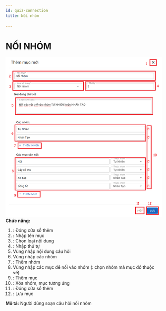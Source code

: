 ```yaml
---
id: quiz-connection
title: Nối nhóm

---
```


# NỐI NHÓM
![](../../../static/img/soan-hoc-lieu-so/quiz-connection/noi-nhom.png)
__Chức năng:__ 
1. <img src="/docs-lms-hls/img/chung/dong.png" alt="" width="30" />: Đóng cửa sổ thêm
2. <img src="/docs-lms-hls/img/chung/ten-muc.png" alt="" width="80" />: Nhập tên mục
3. <img src="/docs-lms-hls/img/soan-hoc-lieu-so/quiz-connection/loai.png" alt="" width="8   0" />: Chọn loại nội dung
4. <img src="/docs-lms-hls/img/chung/thu-tu.png" alt="" width="60" />: Nhập thứ tự
5. Vùng nhập nội dung câu hỏi
6. Vùng nhập các nhóm
7. <img src="/docs-lms-hls/img/soan-hoc-lieu-so/quiz-drag-drop-categorize/them.png" alt="" width="130" />: Thêm nhóm 
8. Vùng nhập các mục để nối vào nhóm (<img src="/docs-lms-hls/img/soan-hoc-lieu-so/quiz-drag-drop-categorize/nhom.png" alt="" width="130" />: chọn nhóm mà mục đó thuộc về)
9. <img src="/docs-lms-hls/img/soan-hoc-lieu-so/quiz-ordering/them.png" alt="" width="110" />: Thêm mục
10. <img src="/docs-lms-hls/img/chung/xoa.png" alt="" width="30" />: Xóa nhóm, mục tương ứng
11. <img src="/docs-lms-hls/img/chung/huy.png" alt="" width="40" />: Đóng cửa sổ thêm
12. <img src="/docs-lms-hls/img/chung/luu.png" alt="" width="50" />: Lưu mục  

__Mô tả:__ Người dùng soạn câu hỏi nối nhóm
